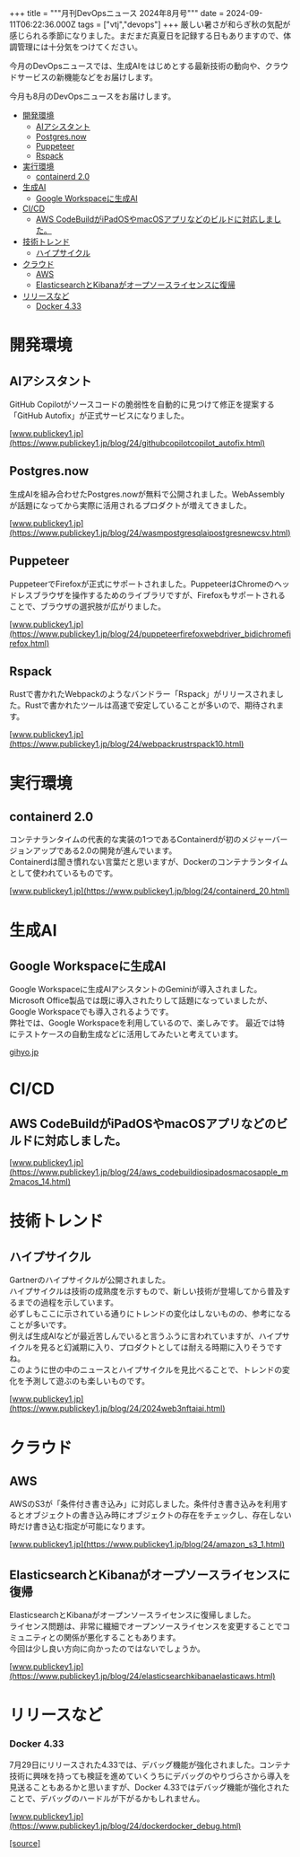 +++
title = """月刊DevOpsニュース 2024年8月号"""
date = 2024-09-11T06:22:36.000Z
tags = ["vtj","devops"]
+++
厳しい暑さが和らぎ秋の気配が感じられる季節になりました。まだまだ真夏日を記録する日もありますので、体調管理には十分気をつけてください。

今月のDevOpsニュースでは、生成AIをはじめとする最新技術の動向や、クラウドサービスの新機能などをお届けします。

今月も8月のDevOpsニュースをお届けします。

*   [開発環境](#開発環境)
    *   [AIアシスタント](#AIアシスタント)
    *   [Postgres.now](#Postgresnow)
    *   [Puppeteer](#Puppeteer)
    *   [Rspack](#Rspack)
*   [実行環境](#実行環境)
    *   [containerd 2.0](#containerd-20)
*   [生成AI](#生成AI)
    *   [Google Workspaceに生成AI](#Google-Workspaceに生成AI)
*   [CI/CD](#CICD)
    *   [AWS CodeBuildがiPadOSやmacOSアプリなどのビルドに対応しました。](#AWS-CodeBuildがiPadOSやmacOSアプリなどのビルドに対応しました)
*   [技術トレンド](#技術トレンド)
    *   [ハイプサイクル](#ハイプサイクル)
*   [クラウド](#クラウド)
    *   [AWS](#AWS)
    *   [ElasticsearchとKibanaがオープソースライセンスに復帰](#ElasticsearchとKibanaがオープソースライセンスに復帰)
*   [リリースなど](#リリースなど)
    *   [Docker 4.33](#Docker-433)

開発環境
====

AIアシスタント
--------

GitHub Copilotがソースコードの脆弱性を自動的に見つけて修正を提案する「GitHub Autofix」が正式サービスになりました。

[www.publickey1.jp](https://www.publickey1.jp/blog/24/githubcopilotcopilot_autofix.html)

Postgres.now
------------

生成AIを組み合わせたPostgres.nowが無料で公開されました。WebAssemblyが話題になってから実際に活用されるプロダクトが増えてきました。

[www.publickey1.jp](https://www.publickey1.jp/blog/24/wasmpostgresqlaipostgresnewcsv.html)

Puppeteer
---------

PuppeteerでFirefoxが正式にサポートされました。PuppeteerはChromeのヘッドレスブラウザを操作するためのライブラリですが、Firefoxもサポートされることで、ブラウザの選択肢が広がりました。

[www.publickey1.jp](https://www.publickey1.jp/blog/24/puppeteerfirefoxwebdriver_bidichromefirefox.html)

Rspack
------

Rustで書かれたWebpackのようなバンドラー「Rspack」がリリースされました。Rustで書かれたツールは高速で安定していることが多いので、期待されます。

[www.publickey1.jp](https://www.publickey1.jp/blog/24/webpackrustrspack10.html)

実行環境
====

containerd 2.0
--------------

コンテナランタイムの代表的な実装の1つであるContainerdが初のメジャーバージョンアップである2.0の開発が進んでいます。  
Containerdは聞き慣れない言葉だと思いますが、Dockerのコンテナランタイムとして使われているものです。

[www.publickey1.jp](https://www.publickey1.jp/blog/24/containerd_20.html)

生成AI
====

Google Workspaceに生成AI
---------------------

Google Workspaceに生成AIアシスタントのGeminiが導入されました。Microsoft Office製品では既に導入されたりして話題になっていましたが、Google Workspaceでも導入されるようです。  
弊社では、Google Workspaceを利用しているので、楽しみです。 最近では特にテストケースの自動生成などに活用してみたいと考えています。

[gihyo.jp](https://gihyo.jp/article/2024/08/gemini-google-workspace-jp?utm_source=feed)

CI/CD
=====

AWS CodeBuildがiPadOSやmacOSアプリなどのビルドに対応しました。
-------------------------------------------

[www.publickey1.jp](https://www.publickey1.jp/blog/24/aws_codebuildiosipadosmacosapple_m2macos_14.html)

技術トレンド
======

ハイプサイクル
-------

Gartnerのハイプサイクルが公開されました。  
ハイプサイクルは技術の成熟度を示すもので、新しい技術が登場してから普及するまでの過程を示しています。  
必ずしもここに示されている通りにトレンドの変化はしないものの、参考になることが多いです。  
例えば生成AIなどが最近苦しんでいると言うふうに言われていますが、ハイプサイクルを見ると幻滅期に入り、プロダクトとしては耐える時期に入りそうですね。  
このように世の中のニュースとハイプサイクルを見比べることで、トレンドの変化を予測して遊ぶのも楽しいものです。

[www.publickey1.jp](https://www.publickey1.jp/blog/24/2024web3nftaiai.html)

クラウド
====

AWS
---

AWSのS3が「条件付き書き込み」に対応しました。条件付き書き込みを利用するとオブジェクトの書き込み時にオブジェクトの存在をチェックし、存在しない時だけ書き込む指定が可能になります。

[www.publickey1.jp](https://www.publickey1.jp/blog/24/amazon_s3_1.html)

ElasticsearchとKibanaがオープソースライセンスに復帰
-----------------------------------

ElasticsearchとKibanaがオープンソースライセンスに復帰しました。  
ライセンス問題は、非常に繊細でオープンソースライセンスを変更することでコミュニティとの関係が悪化することもあります。  
今回は少し良い方向に向かったのではないでしょうか。

[www.publickey1.jp](https://www.publickey1.jp/blog/24/elasticsearchkibanaelasticaws.html)

リリースなど
======

### Docker 4.33

7月29日にリリースされた4.33では、デバッグ機能が強化されました。コンテナ技術に興味を持っても検証を進めていくうちにデバッグのやりづらさから導入を見送ることもあるかと思いますが、Docker 4.33ではデバッグ機能が強化されたことで、デバッグのハードルが下がるかもしれません。

[www.publickey1.jp](https://www.publickey1.jp/blog/24/dockerdocker_debug.html)

[[source]](https://devops-blog.virtualtech.jp/entry/20240911/1726035756)
